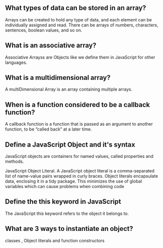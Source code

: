 ## What types of data can be stored in an array?
Arrays can be created to hold any type of data, and each element can be individually assigned and read. There can be arrays of numbers, characters, sentences, boolean values, and so on.

## What is an associative array?
Associative Arrayss are Objects like we define them in JavaScript for other languages.

## What is a multidimensional array?
A multiDimensional Array is an array containing multiple arrays.

## When is a function considered to be a callback function?
A callback function is a function that is passed as an argument to another function, to be “called back” at a later time.

## Define a JavaScript Object and it's syntax
JavaScript objects are containers for named values, called properties and methods.

JavaScript Object Literal. A JavaScript object literal is a comma-separated list of name-value pairs wrapped in curly braces. Object literals encapsulate data, enclosing it in a tidy package. This minimizes the use of global variables which can cause problems when combining code

## Define the this keyword in JavaScript
The JavaScript this keyword refers to the object it belongs to.

## What are 3 ways to instantiate an object?
classes , Object literals and function constructors

